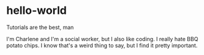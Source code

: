 # hello-world
Tutorials are the best, man

I'm Charlene and I'm a social worker, but I also like coding. 
I really hate BBQ potato chips. 
I know that's a weird thing to say, but I find it pretty important. 
